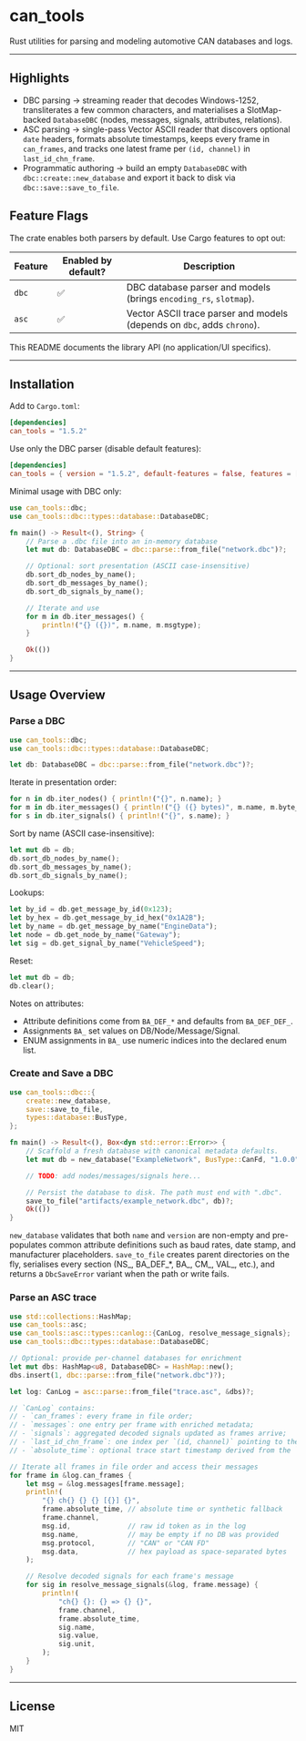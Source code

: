 
# can_tools

Rust utilities for parsing and modeling automotive CAN databases and logs.

---

## Highlights

- DBC parsing → streaming reader that decodes Windows-1252, transliterates a few common characters,
  and materialises a SlotMap-backed `DatabaseDBC` (nodes, messages, signals, attributes, relations).
- ASC parsing → single-pass Vector ASCII reader that discovers optional `date` headers, formats
  absolute timestamps, keeps every frame in `can_frames`, and tracks one latest frame per `(id, channel)`
  in `last_id_chn_frame`.
- Programmatic authoring → build an empty `DatabaseDBC` with `dbc::create::new_database` and export it
  back to disk via `dbc::save::save_to_file`.

## Feature Flags

The crate enables both parsers by default. Use Cargo features to opt out:

| Feature | Enabled by default? | Description |
|---------|---------------------|-------------|
| `dbc`   | ✅                  | DBC database parser and models (brings `encoding_rs`, `slotmap`). |
| `asc`   | ✅                  | Vector ASCII trace parser and models (depends on `dbc`, adds `chrono`). |

This README documents the library API (no application/UI specifics).

---

## Installation

Add to `Cargo.toml`:

```toml
[dependencies]
can_tools = "1.5.2"
```

Use only the DBC parser (disable default features):

```toml
[dependencies]
can_tools = { version = "1.5.2", default-features = false, features = ["dbc"] }
```

Minimal usage with DBC only:

```rust
use can_tools::dbc;
use can_tools::dbc::types::database::DatabaseDBC;

fn main() -> Result<(), String> {
    // Parse a .dbc file into an in-memory database
    let mut db: DatabaseDBC = dbc::parse::from_file("network.dbc")?;

    // Optional: sort presentation (ASCII case-insensitive)
    db.sort_db_nodes_by_name();
    db.sort_db_messages_by_name();
    db.sort_db_signals_by_name();

    // Iterate and use
    for m in db.iter_messages() {
        println!("{} ({})", m.name, m.msgtype);
    }

    Ok(())
}
```

---

## Usage Overview

### Parse a DBC

```rust
use can_tools::dbc;
use can_tools::dbc::types::database::DatabaseDBC;

let db: DatabaseDBC = dbc::parse::from_file("network.dbc")?;
```

Iterate in presentation order:

```rust
for n in db.iter_nodes() { println!("{}", n.name); }
for m in db.iter_messages() { println!("{} ({} bytes)", m.name, m.byte_length); }
for s in db.iter_signals() { println!("{}", s.name); }
```

Sort by name (ASCII case-insensitive):

```rust
let mut db = db;
db.sort_db_nodes_by_name();
db.sort_db_messages_by_name();
db.sort_db_signals_by_name();
```

Lookups:

```rust
let by_id = db.get_message_by_id(0x123);
let by_hex = db.get_message_by_id_hex("0x1A2B");
let by_name = db.get_message_by_name("EngineData");
let node = db.get_node_by_name("Gateway");
let sig = db.get_signal_by_name("VehicleSpeed");
```

Reset:

```rust
let mut db = db;
db.clear();
```

Notes on attributes:
- Attribute definitions come from `BA_DEF_*` and defaults from `BA_DEF_DEF_`.
- Assignments `BA_` set values on DB/Node/Message/Signal.
- ENUM assignments in `BA_` use numeric indices into the declared enum list.

### Create and Save a DBC

```rust
use can_tools::dbc::{
    create::new_database,
    save::save_to_file,
    types::database::BusType,
};

fn main() -> Result<(), Box<dyn std::error::Error>> {
    // Scaffold a fresh database with canonical metadata defaults.
    let mut db = new_database("ExampleNetwork", BusType::CanFd, "1.0.0")?;

    // TODO: add nodes/messages/signals here...

    // Persist the database to disk. The path must end with ".dbc".
    save_to_file("artifacts/example_network.dbc", db)?;
    Ok(())
}
```

`new_database` validates that both `name` and `version` are non-empty and
pre-populates common attribute definitions such as baud rates, date stamp,
and manufacturer placeholders. `save_to_file` creates parent directories on
the fly, serialises every section (NS_, BA_DEF_*, BA_, CM_, VAL_, etc.), and
returns a `DbcSaveError` variant when the path or write fails.

### Parse an ASC trace

```rust
use std::collections::HashMap;
use can_tools::asc;
use can_tools::asc::types::canlog::{CanLog, resolve_message_signals};
use can_tools::dbc::types::database::DatabaseDBC;

// Optional: provide per-channel databases for enrichment
let mut dbs: HashMap<u8, DatabaseDBC> = HashMap::new();
dbs.insert(1, dbc::parse::from_file("network.dbc")?);

let log: CanLog = asc::parse::from_file("trace.asc", &dbs)?;

// `CanLog` contains:
// - `can_frames`: every frame in file order;
// - `messages`: one entry per frame with enriched metadata;
// - `signals`: aggregated decoded signals updated as frames arrive;
// - `last_id_chn_frame`: one index per `(id, channel)` pointing to the freshest frame;
// - `absolute_time`: optional trace start timestamp derived from the `date` header.

// Iterate all frames in file order and access their messages
for frame in &log.can_frames {
    let msg = &log.messages[frame.message];
    println!(
        "{} ch{} {} {} [{}] {}",
        frame.absolute_time, // absolute time or synthetic fallback
        frame.channel,
        msg.id,              // raw id token as in the log
        msg.name,            // may be empty if no DB was provided
        msg.protocol,        // "CAN" or "CAN FD"
        msg.data,            // hex payload as space-separated bytes
    );

    // Resolve decoded signals for each frame's message
    for sig in resolve_message_signals(&log, frame.message) {
        println!(
            "ch{} {}: {} => {} {}",
            frame.channel,
            frame.absolute_time,
            sig.name,
            sig.value,
            sig.unit,
        );
    }
}
```

---

## License

MIT
